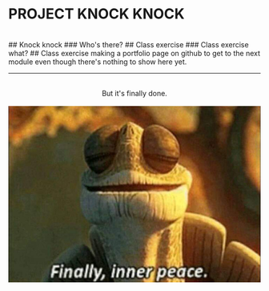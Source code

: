# PROJECT KNOCK KNOCK
<br>
## Knock knock
### Who's there?
## Class exercise
### Class exercise what?
## Class exercise making a portfolio page on github to get to the next module even though there's nothing to show here yet.

***
<br>
<center>But it's finally done.</center>
<br>
<center><img src="/assets/img/done.jpg"/></center>
